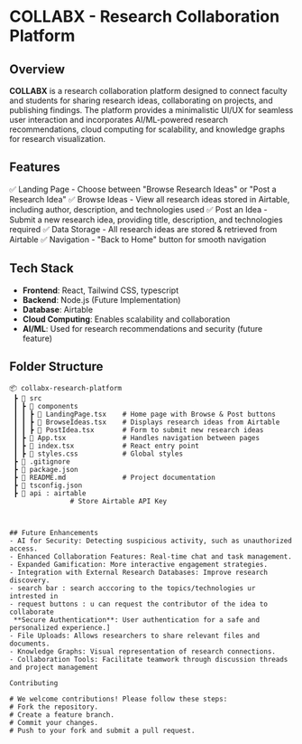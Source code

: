 # COLLABX - Research Collaboration Platform

## Overview
**COLLABX** is a research collaboration platform designed to connect faculty and students for sharing research ideas, collaborating on projects, and publishing findings. The platform provides a minimalistic UI/UX for seamless user interaction and incorporates AI/ML-powered research recommendations, cloud computing for scalability, and knowledge graphs for research visualization.

## Features
✅ Landing Page - Choose between "Browse Research Ideas" or "Post a Research Idea"
✅ Browse Ideas - View all research ideas stored in Airtable, including author, description, and technologies used
✅ Post an Idea - Submit a new research idea, providing title, description, and technologies required
✅ Data Storage - All research ideas are stored & retrieved from Airtable
✅ Navigation - "Back to Home" button for smooth navigation


## Tech Stack
- **Frontend**: React, Tailwind CSS, typescript
- **Backend**: Node.js (Future Implementation)
- **Database**: Airtable
- **Cloud Computing**: Enables scalability and collaboration
- **AI/ML**: Used for research recommendations and security (future feature)

## Folder Structure
```
📦 collabx-research-platform
 ┣ 📂 src
 ┃ ┣ 📂 components
 ┃ ┃ ┣ 📜 LandingPage.tsx    # Home page with Browse & Post buttons
 ┃ ┃ ┣ 📜 BrowseIdeas.tsx    # Displays research ideas from Airtable
 ┃ ┃ ┣ 📜 PostIdea.tsx       # Form to submit new research ideas
 ┃ ┣ 📜 App.tsx              # Handles navigation between pages
 ┃ ┣ 📜 index.tsx            # React entry point
 ┃ ┣ 📜 styles.css           # Global styles
 ┣ 📜 .gitignore
 ┣ 📜 package.json
 ┣ 📜 README.md              # Project documentation
 ┣ 📜 tsconfig.json
 ┣ 📜 api : airtable
               # Store Airtable API Key



## Future Enhancements
- AI for Security: Detecting suspicious activity, such as unauthorized access.
- Enhanced Collaboration Features: Real-time chat and task management.
- Expanded Gamification: More interactive engagement strategies.
- Integration with External Research Databases: Improve research discovery.
- search bar : search acccoring to the topics/technologies ur intrested in
- request buttons : u can request the contributor of the idea to collaborate
 **Secure Authentication**: User authentication for a safe and personalized experience.]
- File Uploads: Allows researchers to share relevant files and documents.
- Knowledge Graphs: Visual representation of research connections.
- Collaboration Tools: Facilitate teamwork through discussion threads and project management

Contributing

# We welcome contributions! Please follow these steps:
# Fork the repository.
# Create a feature branch.
# Commit your changes.
# Push to your fork and submit a pull request.
